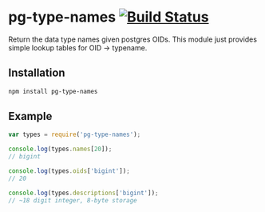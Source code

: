 # pg-type-names [![Build Status](https://travis-ci.org/zhm/pg-type-names.svg?branch=master)](https://travis-ci.org/zhm/pg-type-names)

Return the data type names given postgres OIDs. This module just provides simple lookup tables for OID -> typename.

## Installation

```sh
npm install pg-type-names
```

## Example

```js
var types = require('pg-type-names');

console.log(types.names[20]);
// bigint

console.log(types.oids['bigint']);
// 20

console.log(types.descriptions['bigint']);
// ~18 digit integer, 8-byte storage
```

